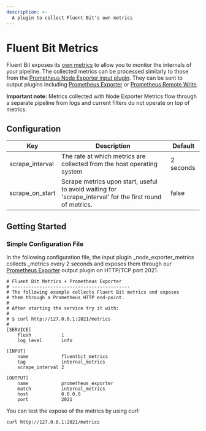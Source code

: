 ```yaml
---
description: >-
  A plugin to collect Fluent Bit's own metrics
---
```


# Fluent Bit Metrics

Fluent Bit exposes its [own metrics](../../administration/monitoring.md) to allow you to monitor the internals of your pipeline.
The collected metrics can be processed similarly to those from the [Prometheus Node Exporter input plugin](node-exporter-metrics.md).
They can be sent to output plugins including [Prometheus Exporter](../outputs/prometheus-exporter.md) or [Prometheus Remote Write](../outputs/prometheus-remote-write.md).

**Important note:** Metrics collected with Node Exporter Metrics flow through a separate pipeline from logs and current filters do not operate on top of metrics.


## Configuration 

| Key             | Description                                                                                               | Default   |
| --------------- | --------------------------------------------------------------------------------------------------------- | --------- |
| scrape_interval | The rate at which metrics are collected from the host operating system                                    | 2 seconds |
| scrape_on_start | Scrape metrics upon start, useful to avoid waiting for 'scrape_interval' for the first round of metrics.  | false     |


## Getting Started

### Simple Configuration File

In the following configuration file, the input plugin _node_exporter_metrics collects _metrics every 2 seconds and exposes them through our [Prometheus Exporter](../outputs/prometheus-exporter.md) output plugin on HTTP/TCP port 2021.

```
# Fluent Bit Metrics + Prometheus Exporter
# -------------------------------------------
# The following example collects Fluent Bit metrics and exposes
# them through a Prometheus HTTP end-point.
#
# After starting the service try it with:
#
# $ curl http://127.0.0.1:2021/metrics
#
[SERVICE]
    flush           1
    log_level       info

[INPUT]
    name            fluentbit_metrics
    tag             internal_metrics
    scrape_interval 2

[OUTPUT]
    name            prometheus_exporter
    match           internal_metrics
    host            0.0.0.0
    port            2021

```

You can test the expose of the metrics by using _curl:_

```bash
curl http://127.0.0.1:2021/metrics
```
